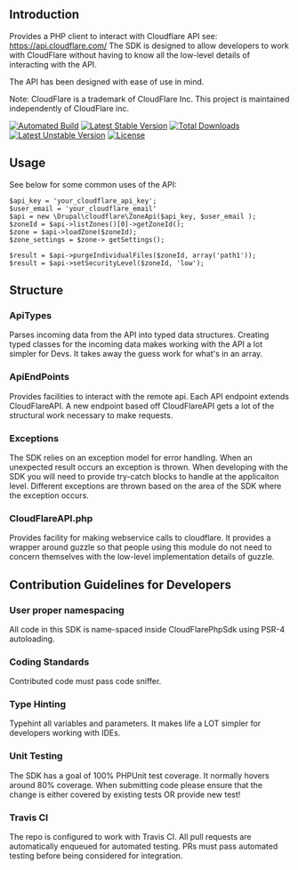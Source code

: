 ## Introduction
Provides a PHP client to interact with Cloudflare API see: https://api.cloudflare.com/
The SDK is designed to allow developers to work with CloudFlare without having 
to know all the low-level details of interacting with the API.

The API has been designed with ease of use in mind. 


Note: CloudFlare is a trademark of CloudFlare Inc.  This project is maintained independently of CloudFlare inc.


[![Automated Build](https://travis-ci.org/adweingarten/cloudflarephpsdk.svg?branch=master)](https://travis-ci.org/adweingarten/cloudflarephpsdk) [![Latest Stable Version](https://poser.pugx.org/adweingarten/cloudflarephpsdk/v/stable)](https://packagist.org/packages/adweingarten/cloudflarephpsdk) [![Total Downloads](https://poser.pugx.org/adweingarten/cloudflarephpsdk/downloads)](https://packagist.org/packages/adweingarten/cloudflarephpsdk) [![Latest Unstable Version](https://poser.pugx.org/adweingarten/cloudflarephpsdk/v/unstable)](https://packagist.org/packages/adweingarten/cloudflarephpsdk) [![License](https://poser.pugx.org/adweingarten/cloudflarephpsdk/license)](https://packagist.org/packages/adweingarten/cloudflarephpsdk)
 

## Usage

See below for some common uses of the API:
```
$api_key = 'your_cloudflare_api_key';
$user_email = 'your_cloudflare_email'
$api = new \Drupal\cloudflare\ZoneApi($api_key, $user_email );
$zoneId = $api->listZones()[0]->getZoneId();
$zone = $api->loadZone($zoneId);
$zone_settings = $zone-> getSettings();

$result = $api->purgeIndividualFiles($zoneId, array('path1'));
$result = $api->setSecurityLevel($zoneId, 'low');
```


## Structure

### ApiTypes
Parses incoming data from the API into typed data structures.  Creating typed
classes for the incoming data makes working with the API a lot simpler for Devs.
It takes away the guess work for what's in an array.

### ApiEndPoints
Provides facilities to interact with the remote api. Each API endpoint extends 
CloudFlareAPI. A new endpoint based off CloudFlareAPI gets a lot of the 
structural work necessary to make requests.

### Exceptions
The SDK relies on an exception model for error handling.  When an unexpected 
result occurs an exception is thrown.  When developing with the SDK you will
need to provide try-catch blocks to handle at the applicaiton level. Different 
exceptions are thrown based on the area of the SDK where the exception occurs.

### CloudFlareAPI.php
Provides facility for making webservice calls to cloudflare.  It provides a
wrapper around guzzle so that people using this module do not need to concern
themselves with the low-level implementation details of guzzle.


## Contribution Guidelines for Developers

### User proper namespacing
All code in this SDK is name-spaced inside CloudFlarePhpSdk using PSR-4 
autoloading. 

### Coding Standards
Contributed code must pass code sniffer.

### Type Hinting
Typehint all variables and parameters.  It makes life a LOT simpler for 
developers working with IDEs.

### Unit Testing
The SDK has a goal of 100% PHPUnit test coverage.  It normally hovers around 80%
coverage. When submitting code please ensure that the change is either covered 
by existing tests OR provide new test!  

### Travis CI
The repo is configured to work with Travis CI.  All pull requests are 
automatically enqueued for automated testing.  PRs must pass automated testing
before being considered for integration.  

